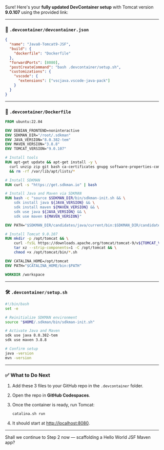 Sure! Here's your **fully updated DevContainer setup** with Tomcat version **9.0.107** using the provided link:

---

### 📁 `.devcontainer/devcontainer.json`

```json
{
  "name": "Java8-Tomcat9-JSF",
  "build": {
    "dockerfile": "Dockerfile"
  },
  "forwardPorts": [8080],
  "postCreateCommand": "bash .devcontainer/setup.sh",
  "customizations": {
    "vscode": {
      "extensions": ["vscjava.vscode-java-pack"]
    }
  }
}
```

---

### 🐳 `.devcontainer/Dockerfile`

```dockerfile
FROM ubuntu:22.04

ENV DEBIAN_FRONTEND=noninteractive
ENV SDKMAN_DIR="/root/.sdkman"
ENV JAVA_VERSION="8.0.382-tem"
ENV MAVEN_VERSION="3.8.8"
ENV TOMCAT_VERSION="9.0.107"

# Install tools
RUN apt-get update && apt-get install -y \
  curl unzip zip git bash ca-certificates gnupg software-properties-common \
  && rm -rf /var/lib/apt/lists/*

# Install SDKMAN
RUN curl -s "https://get.sdkman.io" | bash

# Install Java and Maven via SDKMAN
RUN bash -c "source $SDKMAN_DIR/bin/sdkman-init.sh && \
    sdk install java ${JAVA_VERSION} && \
    sdk install maven ${MAVEN_VERSION} && \
    sdk use java ${JAVA_VERSION} && \
    sdk use maven ${MAVEN_VERSION}"

ENV PATH="$SDKMAN_DIR/candidates/java/current/bin:$SDKMAN_DIR/candidates/maven/current/bin:$PATH"

# Install Tomcat 9.0.107
RUN mkdir -p /opt/tomcat && \
    curl -fsSL https://downloads.apache.org/tomcat/tomcat-9/v${TOMCAT_VERSION}/bin/apache-tomcat-${TOMCAT_VERSION}.tar.gz | \
    tar xz --strip-components=1 -C /opt/tomcat && \
    chmod +x /opt/tomcat/bin/*.sh

ENV CATALINA_HOME=/opt/tomcat
ENV PATH="$CATALINA_HOME/bin:$PATH"

WORKDIR /workspace
```

---

### 🛠️ `.devcontainer/setup.sh`

```bash
#!/bin/bash
set -e

# Reinitialize SDKMAN environment
source "$HOME/.sdkman/bin/sdkman-init.sh"

# Activate Java and Maven
sdk use java 8.0.382-tem
sdk use maven 3.8.8

# Confirm setup
java -version
mvn -version
```

---

### ✅ What to Do Next

1. Add these 3 files to your GitHub repo in the `.devcontainer` folder.
2. Open the repo in **GitHub Codespaces**.
3. Once the container is ready, run Tomcat:

   ```bash
   catalina.sh run
   ```
4. It should start at [http://localhost:8080](http://localhost:8080).

---

Shall we continue to Step 2 now — scaffolding a Hello World JSF Maven app?
